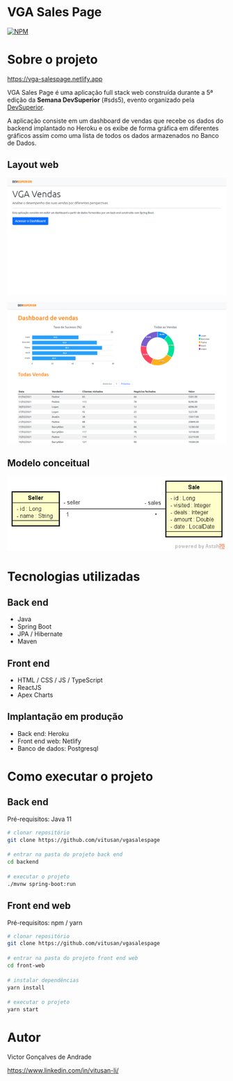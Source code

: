 # VGA Sales Page
[![NPM](https://img.shields.io/npm/l/react)](https://github.com/vitusan/vgasalespage/blob/main/LICENSE) 

# Sobre o projeto

https://vga-salespage.netlify.app

VGA Sales Page é uma aplicação full stack web construída durante a 5ª edição da **Semana DevSuperior** (#sds5), evento organizado pela [DevSuperior](https://devsuperior.com "Site da DevSuperior").

A aplicação consiste em um dashboard de vendas que recebe os dados do backend implantado no Heroku e os exibe de forma gráfica em diferentes gráficos assim como uma lista de todos os dados armazenados no Banco de Dados.

## Layout web
![Web 1](https://github.com/vitusan/vgasalespage/blob/main/assets/web1.png)

![Web 2](https://github.com/vitusan/vgasalespage/blob/main/assets/web2.png)

## Modelo conceitual
![Modelo Conceitual](https://github.com/vitusan/vgasalespage/blob/main/assets/sds5-mc.png)

# Tecnologias utilizadas
## Back end
- Java
- Spring Boot
- JPA / Hibernate
- Maven
## Front end
- HTML / CSS / JS / TypeScript
- ReactJS
- Apex Charts
## Implantação em produção
- Back end: Heroku
- Front end web: Netlify
- Banco de dados: Postgresql

# Como executar o projeto

## Back end
Pré-requisitos: Java 11

```bash
# clonar repositório
git clone https://github.com/vitusan/vgasalespage

# entrar na pasta do projeto back end
cd backend

# executar o projeto
./mvnw spring-boot:run
```

## Front end web
Pré-requisitos: npm / yarn

```bash
# clonar repositório
git clone https://github.com/vitusan/vgasalespage

# entrar na pasta do projeto front end web
cd front-web

# instalar dependências
yarn install

# executar o projeto
yarn start
```

# Autor

Victor Gonçalves de Andrade

https://www.linkedin.com/in/vitusan-li/
